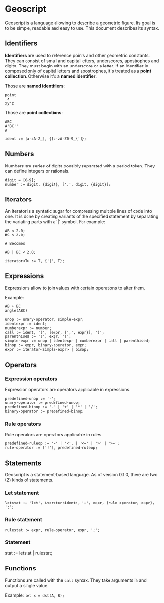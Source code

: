 # Geoscript
Geoscript is a language allowing to describe a geometric figure. Its goal is to be simple, readable and easy to use. This document describes its syntax.

## Identifiers
**Identifiers** are used to reference points and other geometric constants. They can consist of small and capital letters, underscores, apostrophes and digits. They must begin with an underscore or a letter. If an identifier is composed only of capital letters and apostrophes, it's treated as a **point collection**. Otherwise it's a **named identifier**.

Those are **named identifiers**:
```
point
_A
xy'z
```

Those are **point collections**:
```
ABC
A'BC''
A
```

```
ident := [a-zA-Z_], {[a-zA-Z0-9_\']};
```

## Numbers
Numbers are series of digits possibly separated with a period token. They can define integers or rationals.

```
digit = [0-9];
number := digit, {digit}, ['.', digit, {digit}];
```

## Iterators
An iterator is a syntatic sugar for compressing multiple lines of code into one. It is done by creating variants of the specified statement by separating the variating parts with a '|' symbol. For example:

```
AB < 2.0;
BC < 2.0;

# Becomes

AB | BC < 2.0;
```

```
iterator<T> := T, {'|', T};
```

## Expressions
Expressions allow to join values with certain operations to alter them.

Example:
```
AB + BC
angle(ABC)
```

```
unop := unary-operator, simple-expr;
identexpr := ident;
numberexpr := number;
call := ident, '(', [expr, {',', expr}], ')';
parenthised := '(', expr, ')';
simple-expr := unop | identexpr | numberexpr | call | parenthised;
binop := expr, binary-operator, expr;
expr := iterator<simple-expr> | binop;
```

## Operators

### Expression operators
Expression operators are operators applicable in expressions.

```
predefined-unop := '-';
unary-operator := predefined-unop;
predefined-binop := '-' | '+' | '*' | '/';
binary-operator := predefined-binop;
```

### Rule operators
Rule operators are operators applicable in rules.

```
predefined-ruleop := '=' | '<', | '<=' | '>' | '>=';
rule-operator := ['!'], predefined-ruleop;
```

## Statements
Geoscript is a statement-based language. As of version 0.1.0, there are two (2) kinds of statements.

### Let statement
```
letstat := 'let', iterator<ident>, '=', expr, {rule-operator, expr}, ';';
```

### Rule statement
```
rulestat := expr, rule-operator, expr, ';';
```

### Statement
stat := letstat | rulestat;

## Functions
Functions are called with the `call` syntax. They take arguments in and output a single value.

Example:
`let x = dst(A, B);`
